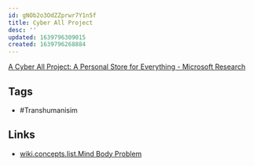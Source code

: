 ```yaml
---
id: gNOb2o3OdZZprwr7Y1n5f
title: Cyber All Project
desc: ''
updated: 1639796309015
created: 1639796268884
---
```


[A Cyber All Project: A Personal Store for Everything - Microsoft Research](https://www.microsoft.com/en-us/research/publication/a-cyber-all-project-a-personal-store-for-everything/)

## Tags

* #Transhumanisim

## Links

* [wiki.concepts.list.Mind Body Problem](Mind%20Body%20Problem.md)
